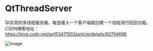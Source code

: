 # QtThreadServer
Qt实现的多线程服务器，每连接入一个客户端就创建一个线程进行回显功能。
CSDN博客地址：https://blog.csdn.net/qq153471503/article/details/92794696

![image](https://github.com/ankun6/QtThreadServer/blob/master/test.gif)
